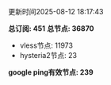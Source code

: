 更新时间2025-08-12 18:17:43

**总订阅: 451**
**总节点: 36870**
- vless节点: 11973
- hysteria2节点: 23

**google ping有效节点: 239**
